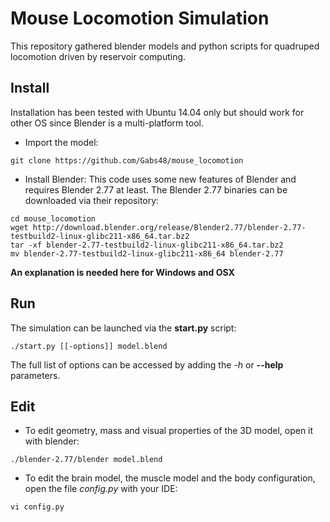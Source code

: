 # Mouse Locomotion Simulation
This repository gathered blender models and python scripts for quadruped locomotion driven by reservoir computing.

## Install
Installation has been tested with Ubuntu 14.04 only but should work for other OS since Blender is a multi-platform tool.

- Import the model:
```
git clone https://github.com/Gabs48/mouse_locomotion
```
- Install Blender:
This code uses some new features of Blender and requires Blender 2.77 at least. The Blender 2.77 binaries can be downloaded via their repository:
```
cd mouse_locomotion
wget http://download.blender.org/release/Blender2.77/blender-2.77-testbuild2-linux-glibc211-x86_64.tar.bz2
tar -xf blender-2.77-testbuild2-linux-glibc211-x86_64.tar.bz2
mv blender-2.77-testbuild2-linux-glibc211-x86_64 blender-2.77
```
**An explanation is needed here for Windows and OSX**

## Run
The simulation can be launched via the **start.py** script:
```
./start.py [[-options]] model.blend
```
The full list of options can be accessed by adding the *-h* or **--help** parameters.

## Edit

- To edit geometry, mass and visual properties of the 3D model, open it with blender:
```
./blender-2.77/blender model.blend
```
- To edit the brain model, the muscle model and the body configuration, open the file *config.py* with your IDE:
```
vi config.py
```
